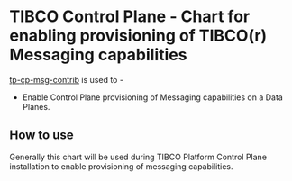 # TIBCO Control Plane -  Chart for enabling provisioning of TIBCO(r) Messaging capabilities
[tp-cp-msg-contrib](../../charts/msg-ems-tp) is used to -
* Enable Control Plane provisioning of Messaging capabilities on a Data Planes.
## How to use
Generally this chart will be used during TIBCO Platform Control Plane installation to enable provisioning of messaging capabilities.
